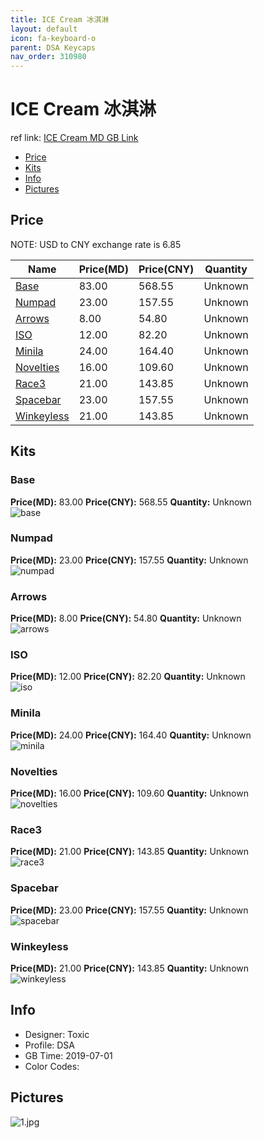 ```yaml
---
title: ICE Cream 冰淇淋
layout: default
icon: fa-keyboard-o
parent: DSA Keycaps
nav_order: 310980
---
```


# ICE Cream 冰淇淋

ref link: [ICE Cream MD GB Link](https://drop.com/buy/dsa-ice-cream-custom-keycap-set)  

* [Price](#price)  
* [Kits](#kits)  
* [Info](#info)  
* [Pictures](#pictures)  


## Price  
NOTE: USD to CNY exchange rate is 6.85

| Name          | Price(MD)    |  Price(CNY) | Quantity |
| ------------- | ------------ |  ---------- | -------- |
|[Base](#base)|83.00|568.55|Unknown|
|[Numpad](#numpad)|23.00|157.55|Unknown|
|[Arrows](#arrows)|8.00|54.80|Unknown|
|[ISO](#iso)|12.00|82.20|Unknown|
|[Minila](#minila)|24.00|164.40|Unknown|
|[Novelties](#novelties)|16.00|109.60|Unknown|
|[Race3](#race3)|21.00|143.85|Unknown|
|[Spacebar](#spacebar)|23.00|157.55|Unknown|
|[Winkeyless](#winkeyless)|21.00|143.85|Unknown|


## Kits  
### Base  
**Price(MD):** 83.00    **Price(CNY):** 568.55    **Quantity:** Unknown  
<img src="{{ 'assets/images/dsa-keycaps/icecream/kits_pics/base.jpg' | relative_url }}" alt="base" class="image featured">

### Numpad  
**Price(MD):** 23.00    **Price(CNY):** 157.55    **Quantity:** Unknown  
<img src="{{ 'assets/images/dsa-keycaps/icecream/kits_pics/numpad.jpg' | relative_url }}" alt="numpad" class="image featured">

### Arrows  
**Price(MD):** 8.00    **Price(CNY):** 54.80    **Quantity:** Unknown  
<img src="{{ 'assets/images/dsa-keycaps/icecream/kits_pics/arrows.jpg' | relative_url }}" alt="arrows" class="image featured">

### ISO  
**Price(MD):** 12.00    **Price(CNY):** 82.20    **Quantity:** Unknown  
<img src="{{ 'assets/images/dsa-keycaps/icecream/kits_pics/iso.jpg' | relative_url }}" alt="iso" class="image featured">

### Minila  
**Price(MD):** 24.00    **Price(CNY):** 164.40    **Quantity:** Unknown  
<img src="{{ 'assets/images/dsa-keycaps/icecream/kits_pics/minila.jpg' | relative_url }}" alt="minila" class="image featured">

### Novelties  
**Price(MD):** 16.00    **Price(CNY):** 109.60    **Quantity:** Unknown  
<img src="{{ 'assets/images/dsa-keycaps/icecream/kits_pics/novelties.jpg' | relative_url }}" alt="novelties" class="image featured">

### Race3  
**Price(MD):** 21.00    **Price(CNY):** 143.85    **Quantity:** Unknown  
<img src="{{ 'assets/images/dsa-keycaps/icecream/kits_pics/race3.jpg' | relative_url }}" alt="race3" class="image featured">

### Spacebar  
**Price(MD):** 23.00    **Price(CNY):** 157.55    **Quantity:** Unknown  
<img src="{{ 'assets/images/dsa-keycaps/icecream/kits_pics/spacebar.jpg' | relative_url }}" alt="spacebar" class="image featured">

### Winkeyless  
**Price(MD):** 21.00    **Price(CNY):** 143.85    **Quantity:** Unknown  
<img src="{{ 'assets/images/dsa-keycaps/icecream/kits_pics/winkeyless.jpg' | relative_url }}" alt="winkeyless" class="image featured">


## Info  
* Designer: Toxic  
* Profile: DSA  
* GB Time: 2019-07-01  
* Color Codes:   


## Pictures  
<img src="{{ 'assets/images/dsa-keycaps/icecream/rendering_pics/1.jpg' | relative_url }}" alt="1.jpg" class="image featured">
